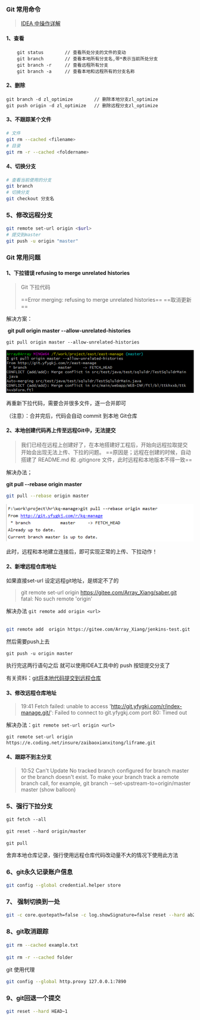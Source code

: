 ### Git 常用命令

> [IDEA 中操作详解](https://www.yuque.com/geren-t8lyq/ncgl94/wff74bltu8i9rxko)



#### 1、查看

```
    git status        // 查看所处分支的文件的变动
    git branch        // 查看本地所有分支名,带*表示当前所处分支
    git branch -r     // 查看远程所有分支
    git branch -a     // 查看本地和远程所有的分支名称
```

#### 2、删除

```
git branch -d zl_optimize        // 删除本地分支zl_optimize   
git push origin -d zl_optimize   // 删除远程分支zl_optimize 
```

#### 3、不跟踪某个文件

```sh
# 文件
git rm --cached <filename>
# 目录
git rm -r --cached <foldername>
```

#### 4、切换分支

```sh
# 查看当前使用的分支
git branch
# 切换分支
git checkout 分支名
```

### 5、修改远程分支

```sh
git remote set-url origin <$url>
# 提交到master
git push -u origin "master"
```







### Git 常用问题



#### 1、下拉错误  refusing to merge unrelated histories

> Git 下拉代码
>
> ==Error merging: refusing to merge unrelated histories==
> ==取消更新==

解决方案：

​	**git pull origin master --allow-unrelated-histories**

```
git pull origin master --allow-unrelated-histories
```



![image-20210109121503916](images/image-20210109121503916.png)

再重新下拉代码，需要合并很多文件，逐一合并即可

（注意）：合并完后，代码会自动 commit 到本地 Git仓库





#### 2、本地创建代码再上传至远程Git中，无法提交

>我们已经在远程上创建好了，在本地搭建好工程后，开始向远程拉取提交
>开始会出现无法上传、下拉的问题。
>==原因是；远程在创建的时候，自动搭建了 README.md  和  .gitignore 文件，此时远程和本地版本不得一致==

解决办法；

**git pull --rebase origin master**

```sh
git pull --rebase origin master
```

![image-20210204134513066](images/image-20210204134513066.png)

此时，远程和本地建立连接后，即可实现正常的上传、下拉动作！





#### 2、新增远程仓库地址

如果直接set-url 设定远程git地址，是绑定不了的

> git remote set-url origin https://gitee.com/Array_Xiang/saber.git        
> fatal: No such remote 'origin'

解决办法 `git remote add origin <url>`


```sh

git remote add  origin https://gitee.com/Array_Xiang/jenkins-test.git

```

然后需要push上去

```
git push -u origin master
```

执行完这两行语句之后 就可以使用IDEA工具中的 push 按钮提交分支了

有关资料：[git将本地代码提交到远程仓库](https://blog.csdn.net/weixin_40098405/article/details/103327945)



#### 3、修改远程仓库地址

> 19:41	Fetch failed: unable to access 'http://git.yfygkj.com/r/index-manage.git/': Failed to connect to git.yfygkj.com port 80: Timed out

解决办法：`git remote set-url origin <url>`

```
git remote set-url origin https://e.coding.net/insure/zaibaoxianxitong/liframe.git
```



#### 4、跟踪不到主分支

>10:52	Can't Update
>		No tracked branch configured for branch master or the branch doesn't exist.
>		To make your branch track a remote branch call, for example,
>		git branch --set-upstream-to=origin/master master (show balloon)





### 5、强行下拉分支

```
git fetch --all

git reset --hard origin/master

git pull
```

舍弃本地仓库记录，强行使用远程仓库代码改动量不大的情况下使用此方法



### 6、git永久记录账户信息

```sh
git config --global credential.helper store
```



### 7、 强制切换到一处

```sh
git -c core.quotepath=false -c log.showSignature=false reset --hard ab27fe3aa84e5d1d4764dbab52ebe487322315a3
```


### 8、git取消跟踪

```sh
git rm --cached example.txt

git rm -r --cached folder
```





git 使用代理

```sh
git config --global http.proxy 127.0.0.1:7890
```





### 9、git回退一个提交

```sh
git reset --hard HEAD~1
```

